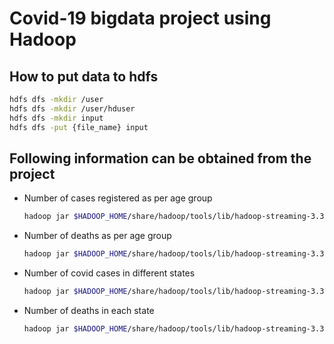 # Covid-19 bigdata project using Hadoop

## How to put data to hdfs

```bash
hdfs dfs -mkdir /user
hdfs dfs -mkdir /user/hduser
hdfs dfs -mkdir input
hdfs dfs -put {file_name} input
```

## Following information can be obtained from the project

- Number of cases registered as per age group

  ```bash
  hadoop jar $HADOOP_HOME/share/hadoop/tools/lib/hadoop-streaming-3.3.3.jar -mapper mapper.py -reducer reducer.py -input /user/hduser/input/main.csv -output /user/hduser/output22
  ```

- Number of deaths as per age group

  ```bash
  hadoop jar $HADOOP_HOME/share/hadoop/tools/lib/hadoop-streaming-3.3.3.jar -mapper dead_mapper.py -reducer dead_reducer.py -input /user/hduser/input/main.csv -output /user/hduser/output22
  ```

- Number of covid cases in different states

  ```bash
  hadoop jar $HADOOP_HOME/share/hadoop/tools/lib/hadoop-streaming-3.3.3.jar -mapper state_mapper.py -reducer state_reducer.py -input /user/hduser/input/main.csv -output /user/hduser/output22
  ```

- Number of deaths in each state

  ```bash
  hadoop jar $HADOOP_HOME/share/hadoop/tools/lib/hadoop-streaming-3.3.3.jar -mapper state_mapper.py -reducer state_dead_reducer.py -input /user/hduser/input/main.csv -output /user/hduser/output22
  ```
